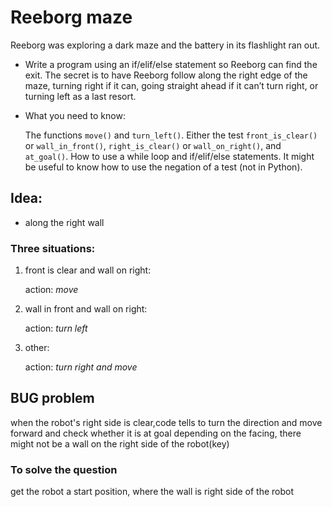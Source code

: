# Reeborg maze

Reeborg was exploring a dark maze and the battery in its flashlight ran out.

- Write a program using an if/elif/else statement so Reeborg can find the exit. The secret is to have Reeborg follow along the right edge of the maze, turning right if it can, going straight ahead if it can’t turn right, or turning left as a last resort.

- What you need to know:

    The functions `move()` and `turn_left()`.
Either the test `front_is_clear()` or `wall_in_front()`, `right_is_clear()` or `wall_on_right()`, and `at_goal()`.
How to use a while loop and if/elif/else statements.
It might be useful to know how to use the negation of a test (not in Python).

## Idea:
- along the right wall
### Three situations:
1. front is clear and wall on right:

    action: *move*
2. wall in front and wall on right:

    action: *turn left*
    
3. other:

    action: *turn right and move*
## BUG problem
when the robot's right side is clear,code tells to turn the direction and move forward and check whether it is at goal
depending on the facing, there might not be a wall on the right side of the robot(key)
### To solve the question
get the robot a start position, where the wall is right side of the robot

